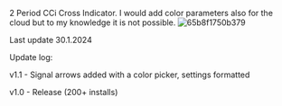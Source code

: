 2 Period CCi Cross Indicator. I would add color parameters also for the cloud but to my knowledge it is not possible.
![65b8f1750b379](https://github.com/mirbyte/CCi-Trend-Indicator/assets/83219244/38be3d72-38b9-4999-a1ee-e248180ddf71)

Last update 30.1.2024

Update log:

v1.1 - Signal arrows added with a color picker, settings formatted

v1.0 - Release (200+ installs)
